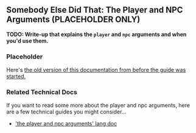 Somebody Else Did That: The Player and NPC Arguments (PLACEHOLDER ONLY)
----------------------------------------------------

**TODO: Write-up that explains the `player` and `npc` arguments and when you'd use them.**

### Placeholder

Here's [the old version of this documentation from before the guide was started.](https://meta.denizenscript.com/Docs/Languages/the%20player%20and%20npc%20arguments)

### Related Technical Docs

If you want to read some more about the player and npc arguments, here are a few technical guides you might consider...

- ['the player and npc arguments' lang doc](https://meta.denizenscript.com/Docs/Languages/the%20player%20and%20npc%20arguments)

